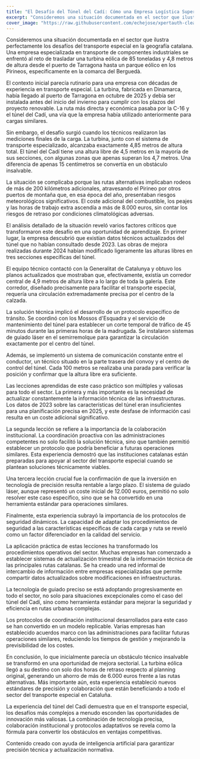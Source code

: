 ```yaml
---
title: "El Desafío del Túnel del Cadí: Cómo una Empresa Logística Superó las Restricciones de Altura con una Turbina Eólica de 85 Toneladas"
excerpt: "Consideremos una situación documentada en el sector que ilustra perfectamente los desafíos del transporte especial en la geografía catalana. Una empresa especializada en transporte de componentes indu..."
cover_image: "https://raw.githubusercontent.com/echejose/xpertauth-clean/main/images/blog/20251030085305846.jpg"
---
```


Consideremos una situación documentada en el sector que ilustra perfectamente los desafíos del transporte especial en la geografía catalana. Una empresa especializada en transporte de componentes industriales se enfrentó al reto de trasladar una turbina eólica de 85 toneladas y 4,8 metros de altura desde el puerto de Tarragona hasta un parque eólico en los Pirineos, específicamente en la comarca del Berguedà.

El contexto inicial parecía rutinario para una empresa con décadas de experiencia en transporte especial. La turbina, fabricada en Dinamarca, había llegado al puerto de Tarragona en octubre de 2025 y debía ser instalada antes del inicio del invierno para cumplir con los plazos del proyecto renovable. La ruta más directa y económica pasaba por la C-16 y el túnel del Cadí, una vía que la empresa había utilizado anteriormente para cargas similares.

Sin embargo, el desafío surgió cuando los técnicos realizaron las mediciones finales de la carga. La turbina, junto con el sistema de transporte especializado, alcanzaba exactamente 4,85 metros de altura total. El túnel del Cadí tiene una altura libre de 4,5 metros en la mayoría de sus secciones, con algunas zonas que apenas superan los 4,7 metros. Una diferencia de apenas 15 centímetros se convertía en un obstáculo insalvable.

La situación se complicaba porque las rutas alternativas implicaban rodeos de más de 200 kilómetros adicionales, atravesando el Pirineo por otros puertos de montaña que, en esa época del año, presentaban riesgos meteorológicos significativos. El coste adicional del combustible, los peajes y las horas de trabajo extra ascendía a más de 8.000 euros, sin contar los riesgos de retraso por condiciones climatológicas adversas.

El análisis detallado de la situación reveló varios factores críticos que transformaron este desafío en una oportunidad de aprendizaje. En primer lugar, la empresa descubrió que existían datos técnicos actualizados del túnel que no habían consultado desde 2023. Las obras de mejora realizadas durante 2024 habían modificado ligeramente las alturas libres en tres secciones específicas del túnel.

El equipo técnico contactó con la Generalitat de Catalunya y obtuvo los planos actualizados que mostraban que, efectivamente, existía un corredor central de 4,9 metros de altura libre a lo largo de toda la galería. Este corredor, diseñado precisamente para facilitar el transporte especial, requería una circulación extremadamente precisa por el centro de la calzada.

La solución técnica implicó el desarrollo de un protocolo específico de tránsito. Se coordinó con los Mossos d'Esquadra y el servicio de mantenimiento del túnel para establecer un corte temporal de tráfico de 45 minutos durante las primeras horas de la madrugada. Se instalaron sistemas de guiado láser en el semirremolque para garantizar la circulación exactamente por el centro del túnel.

Además, se implementó un sistema de comunicación constante entre el conductor, un técnico situado en la parte trasera del convoy y el centro de control del túnel. Cada 100 metros se realizaba una parada para verificar la posición y confirmar que la altura libre era suficiente.

Las lecciones aprendidas de este caso práctico son múltiples y valiosas para todo el sector. La primera y más importante es la necesidad de actualizar constantemente la información técnica de las infraestructuras. Los datos de 2023 sobre las características del túnel eran insuficientes para una planificación precisa en 2025, y este desfase de información casi resulta en un coste adicional significativo.

La segunda lección se refiere a la importancia de la colaboración institucional. La coordinación proactiva con las administraciones competentes no solo facilitó la solución técnica, sino que también permitió establecer un protocolo que podría beneficiar a futuras operaciones similares. Esta experiencia demostró que las instituciones catalanas están preparadas para apoyar al sector del transporte especial cuando se plantean soluciones técnicamente viables.

Una tercera lección crucial fue la confirmación de que la inversión en tecnología de precisión resulta rentable a largo plazo. El sistema de guiado láser, aunque representó un coste inicial de 12.000 euros, permitió no solo resolver este caso específico, sino que se ha convertido en una herramienta estándar para operaciones similares.

Finalmente, esta experiencia subrayó la importancia de los protocolos de seguridad dinámicos. La capacidad de adaptar los procedimientos de seguridad a las características específicas de cada carga y ruta se reveló como un factor diferenciador en la calidad del servicio.

La aplicación práctica de estas lecciones ha transformado los procedimientos operativos del sector. Muchas empresas han comenzado a establecer sistemas de actualización trimestral de la información técnica de las principales rutas catalanas. Se ha creado una red informal de intercambio de información entre empresas especializadas que permite compartir datos actualizados sobre modificaciones en infraestructuras.

La tecnología de guiado preciso se está adoptando progresivamente en todo el sector, no solo para situaciones excepcionales como el caso del túnel del Cadí, sino como herramienta estándar para mejorar la seguridad y eficiencia en rutas urbanas complejas.

Los protocolos de coordinación institucional desarrollados para este caso se han convertido en un modelo replicable. Varias empresas han establecido acuerdos marco con las administraciones para facilitar futuras operaciones similares, reduciendo los tiempos de gestión y mejorando la previsibilidad de los costes.

En conclusión, lo que inicialmente parecía un obstáculo técnico insalvable se transformó en una oportunidad de mejora sectorial. La turbina eólica llegó a su destino con solo dos horas de retraso respecto al planning original, generando un ahorro de más de 6.000 euros frente a las rutas alternativas. Más importante aún, esta experiencia estableció nuevos estándares de precisión y colaboración que están beneficiando a todo el sector del transporte especial en Cataluña.

La experiencia del túnel del Cadí demuestra que en el transporte especial, los desafíos más complejos a menudo esconden las oportunidades de innovación más valiosas. La combinación de tecnología precisa, colaboración institucional y protocolos adaptativos se revela como la fórmula para convertir los obstáculos en ventajas competitivas.

Contenido creado con ayuda de inteligencia artificial para garantizar precisión técnica y actualización normativa.

